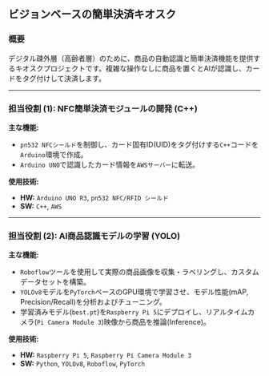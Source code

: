 ## ビジョンベースの簡単決済キオスク

### 概要
デジタル疎外層（高齢者層）のために、商品の自動認識と簡単決済機能を提供するキオスクプロジェクトです。複雑な操作なしに商品を置くとAIが認識し、カードをタグ付けして決済します。

---

### 担当役割 (1): NFC簡単決済モジュールの開発 (C++)

**主な機能:**
* `pn532 NFCシールド`を制御し、カード固有ID(UID)をタグ付けする`C++`コードを`Arduino`環境で作成。
* `Arduino UNO`で認識したカード情報を`AWSサーバー`に転送。

**使用技術:**
* **HW:** `Arduino UNO R3`, `pn532 NFC/RFID シールド`
* **SW:** `C++`, `AWS`

---

### 担当役割 (2): AI商品認識モデルの学習 (YOLO)

**主な機能:**
* `Roboflow`ツールを使用して実際の商品画像を収集・ラベリングし、カスタムデータセットを構築。
* `YOLOv8`モデルを`PyTorch`ベースのGPU環境で学習させ、モデル性能(mAP, Precision/Recall)を分析およびチューニング。
* 学習済みモデル(`best.pt`)を`Raspberry Pi 5`にデプロイし、リアルタイムカメラ(`Pi Camera Module 3`)映像から商品を推論(Inference)。

**使用技術:**
* **HW:** `Raspberry Pi 5`, `Raspberry Pi Camera Module 3`
* **SW:** `Python`, `YOLOv8`, `Roboflow`, `PyTorch`
